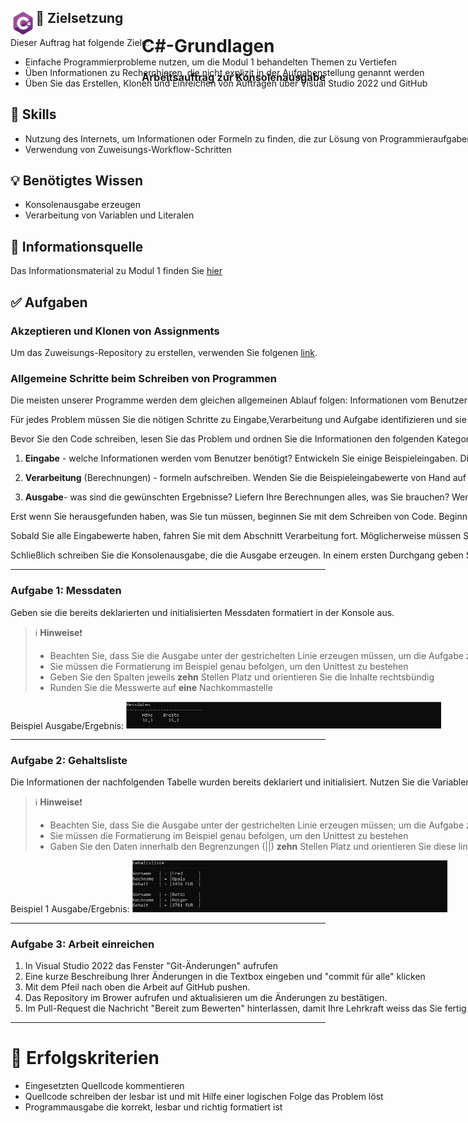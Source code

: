 <div id="container" style="white-space:nowrap">

  <div id="image" style="display:inline float: right;">
        <img style="float: left;" src="./AddFiles/C%23_logo.png" alt="drawing" width="8%"/>
  </div>

  <div id="texts" style="display:inline; white-space:nowrap; float: right;"> 
        <h1>C#-Grundlagen</h1>
        <h3>Arbeitsauftrag zur Konsolenausgabe</h3>
</div>

## :dart: Zielsetzung

Dieser Auftrag hat folgende Ziele:

+ Einfache Programmierprobleme nutzen, um die Modul 1 behandelten Themen zu Vertiefen
+ Üben Informationen zu Recherchieren, die nicht explizit in der Aufgabenstellung genannt werden
+ Üben Sie das Erstellen, Klonen und Einreichen von Aufträgen über Visual Studio 2022 und GitHub

##  :school_satchel: Skills


+ Nutzung des Internets, um Informationen oder Formeln zu finden, die zur Lösung von Programmieraufgaben benötigt werden
+ Verwendung von Zuweisungs-Workflow-Schritten

## :bulb: Benötigtes Wissen
+ Konsolenausgabe erzeugen
+ Verarbeitung von Variablen und Literalen

## :bookmark_tabs: Informationsquelle
Das Informationsmaterial zu Modul 1 finden Sie [hier](./AddFiles/SAS_Ausgabe_Info.pdf)

## :white_check_mark: Aufgaben

### Akzeptieren und Klonen von Assignments

Um das Zuweisungs-Repository zu erstellen, verwenden Sie folgenen [link]().

### Allgemeine Schritte beim Schreiben von Programmen

Die meisten unserer Programme werden dem gleichen allgemeinen Ablauf folgen: Informationen vom Benutzer einlesen, Daten verarbeiten/berechnen, eine Ausgabe erzeugen. Eine Möglichkeit, Ihre Gedanken zu ordnen, besteht darin, **Kommentare zu schreiben**. Verwenden Sie diese als Gliederung für den Code, den Sie schreiben werden. Beginnen Sie mit der Erstellung von Abschnitten für jede der oben genannten Gruppen.

Für jedes Problem müssen Sie die nötigen Schritte zu Eingabe,Verarbeitung und Aufgabe identifizieren und sie in eine Reihenfolge bringen. Schreiben Sie die Schritte als Kommentar auf Deutsch in Ihren Code, bevor Sie programmieren. Wenn Sie das Programm sprachlich nicht umsetzen können, wissen Sie nicht genug, um den Code zu schreiben. 

Bevor Sie den Code schreiben, lesen Sie das Problem und ordnen Sie die Informationen den folgenden Kategorien zu. Tun Sie dies in Kommentaren in Ihrer Codedatei. 

1. **Eingabe** - welche Informationen werden vom Benutzer benötigt? Entwickeln Sie einige Beispieleingaben. Die Eingabefunktion gibt Informationen in Form einer Zeichenkette (Text) zurück. Wenn Sie nach einer Zahl fragen, vergessen Sie nicht, den Text in eine Zahl umzuwandeln, die in nachfolgenden Berechnungen verwendet werden kann. 

2. **Verarbeitung** (Berechnungen) - formeln aufschreiben. Wenden Sie die Beispieleingabewerte von Hand auf Ihre Formeln an, um sie auf ihre Richtigkeit zu überprüfen.

3. **Ausgabe**- was sind die gewünschten Ergebnisse? Liefern Ihre Berechnungen alles, was Sie brauchen? Wenn nicht, gehen Sie  wieder zu Punkt 2.

Erst wenn Sie herausgefunden haben, was Sie tun müssen, beginnen Sie mit dem Schreiben von Code. Beginnen Sie mit dem Abschnitt Eingaben. Schreiben Sie eine Anweisung, die einen Wert vom Benutzer erhält. Sie müssen Variablen erstellen, um die Informationen zu speichern. Verwenden Sie für diese Variablen beschreibende Namen. Geben Sie nach einer Konsoleneingabe den Wert der Eingabe durch eine Konsolenausgabe wieder aus. Führen Sie das Programm zum Testen aus, um sicherzustellen, dass Ihr Code funktioniert. Wenn ja, können Sie die Konsolenausgabe entfernen oder auskommentieren und mit dem nächsten Eingabewert fortfahren. Wenn nicht, müssen Sie Ihren Code korrigieren, bis er funktioniert. Setzen Sie diesen Code- und Testzyklus fort - schreiben Sie eine Zeile Code, dann testen Sie diese.

Sobald Sie alle Eingabewerte haben, fahren Sie mit dem Abschnitt Verarbeitung fort. Möglicherweise müssen Sie zusätzliche Variablen erstellen, um die berechneten Daten zu speichern. Geben Sie diese Berechnungen nach und nach aus. Stimmen sie mit den Handrechnungen überein, die Sie oben gemacht haben? Wenn nicht, korrigieren Sie Ihren Code, um die richtigen Ergebnisse zu erhalten.

Schließlich schreiben Sie die Konsolenausgabe, die die Ausgabe erzeugen. In einem ersten Durchgang geben Sie einfach die gewünschte Ausgabe ein. Gehen Sie dann zurück und fügen Sie die Formatierung hinzu. Um zum Beispiel die Ausgabe in einigen der Beispiele zu erzeugen, müssen Sie möglicherweise Tabulatorzeichen in Ihre Ausgabestrings einfügen.

---

### Aufgabe 1: Messdaten

Geben sie die bereits deklarierten und initialisierten Messdaten formatiert in der Konsole aus.

> :information_source: **Hinweise**:exclamation:
> + Beachten Sie, dass Sie die Ausgabe unter der gestrichelten Linie erzeugen müssen, um die Aufgabe zu bestehen
> + Sie müssen die Formatierung im Beispiel genau befolgen, um den Unittest zu bestehen
> + Geben Sie den Spalten jeweils **zehn** Stellen Platz und orientieren Sie die Inhalte rechtsbündig
> + Runden Sie die Messwerte auf **eine** Nachkommastelle

Beispiel Ausgabe/Ergebnis:
![alt text](./AddFiles/Task1_example.jpg)

---

### Aufgabe 2: Gehaltsliste

Die Informationen der nachfolgenden Tabelle wurden bereits deklariert und initialisiert. Nutzen Sie die Variablen um die Gehaltstabelle entsprechend des beispiels auszugeben. 

> :information_source: **Hinweise**:exclamation:
> + Beachten Sie, dass Sie die Ausgabe unter der gestrichelten Linie erzeugen müssen; um die Aufgabe zu bestehen
> + Sie müssen die Formatierung im Beispiel genau befolgen, um den Unittest zu bestehen
> + Gaben Sie den Daten innerhalb den Begrenzungen (||) **zehn** Stellen Platz und orientieren Sie diese linksbündig

Beispiel 1 Ausgabe/Ergebnis:
![alt text](./AddFiles/Task2_example1.jpg)

---
  
### Aufgabe 3: Arbeit einreichen

1. In Visual Studio 2022 das Fenster "Git-Änderungen" aufrufen
2. Eine kurze Beschreibung Ihrer Änderungen in die Textbox eingeben und "commit für alle" klicken
3. Mit dem Pfeil nach oben die Arbeit auf GitHub pushen.
4. Das Repository im Brower aufrufen und aktualisieren um die Änderungen zu bestätigen.
5. Im Pull-Request die Nachricht "Bereit zum Bewerten" hinterlassen, damit Ihre Lehrkraft weiss das Sie fertig sind.

---
  
# :100: Erfolgskriterien
  
+ Eingesetzten Quellcode kommentieren
+ Quellcode schreiben der lesbar ist und mit Hilfe einer logischen Folge das Problem löst
+ Programmausgabe die korrekt, lesbar und richtig formatiert ist 
